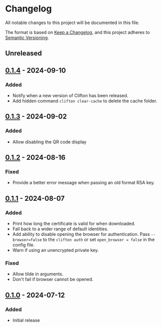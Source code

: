 # Changelog

All notable changes to this project will be documented in this file.

The format is based on [Keep a Changelog](https://keepachangelog.com/en/1.0.0/), and this project adheres to [Semantic Versioning](https://semver.org/spec/v2.0.0.html).

## Unreleased

## [0.1.4] - 2024-09-10
### Added
- Notify when a new version of Clifton has been released.
- Add hidden command `clifton clear-cache` to delete the cache folder.

## [0.1.3] - 2024-09-02
### Added
- Allow disabling the QR code display

## [0.1.2] - 2024-08-16
### Fixed
- Provide a better error message when passing an old format RSA key.

## [0.1.1] - 2024-08-07
### Added
- Print how long the certificate is valid for when downloaded.
- Fall back to a wider range of default identities.
- Add ability to disable opening the browser for authentication. Pass `--browser=false` to the `clifton auth` or set `open_browser = false` in the config file.
- Warn if using an unencrypted private key.

### Fixed
- Allow tilde in arguments.
- Don't fail if browser cannot be opened.

## [0.1.0] - 2024-07-12
### Added
- Initial release

[0.1.4]: https://github.com/isambard-sc/clifton/releases/tag/0.1.4
[0.1.3]: https://github.com/isambard-sc/clifton/releases/tag/0.1.3
[0.1.2]: https://github.com/isambard-sc/clifton/releases/tag/0.1.2
[0.1.1]: https://github.com/isambard-sc/clifton/releases/tag/0.1.1
[0.1.0]: https://github.com/isambard-sc/clifton/releases/tag/0.1.0
